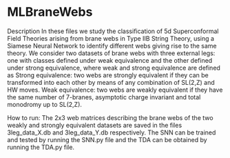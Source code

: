 # MLBraneWebs

Description
In these files we study the classification of 5d Superconformal Field Theories arising from brane webs in Type IIB String Theory, using a Siamese Neural Network to identify different webs giving rise to the same theory. We consider two datasets of brane webs with three external legs: one with classes defined under weak equivalence and the other defined under strong equivalence, where weak and strong equivalence are defined as 
Strong equivalence: two webs are strongly equivalent if they can be transformed into each other by means of any combination of SL(2,Z) and HW moves.
Weak equivalence: two webs are weakly equivalent if they have the same number of 7-branes, asymptotic charge invariant and total monodromy up to SL(2,Z).

How to run:
The 2x3 web matrices describing the brane webs of the two weakly and strongly equivalent datasets are saved in the files 3leg_data_X.db and 3leg_data_Y.db respectively.
The SNN can be trained and tested by running the SNN.py file and the TDA can be obtained by running the TDA.py file. 
